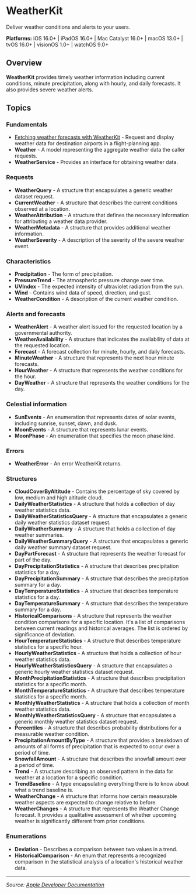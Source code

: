 # WeatherKit

Deliver weather conditions and alerts to your users.

**Platforms:** iOS 16.0+ | iPadOS 16.0+ | Mac Catalyst 16.0+ | macOS 13.0+ | tvOS 16.0+ | visionOS 1.0+ | watchOS 9.0+

## Overview

**WeatherKit** provides timely weather information including current conditions, minute precipitation, along with hourly, and daily forecasts. It also provides severe weather alerts.

## Topics

### Fundamentals
- [Fetching weather forecasts with WeatherKit](https://developer.apple.com/documentation/weatherkit/fetching-weather-forecasts-with-weatherkit) - Request and display weather data for destination airports in a flight-planning app.
- **Weather** - A model representing the aggregate weather data the caller requests.
- **WeatherService** - Provides an interface for obtaining weather data.

### Requests
- **WeatherQuery** - A structure that encapsulates a generic weather dataset request.
- **CurrentWeather** - A structure that describes the current conditions observed at a location.
- **WeatherAttribution** - A structure that defines the necessary information for attributing a weather data provider.
- **WeatherMetadata** - A structure that provides additional weather information.
- **WeatherSeverity** - A description of the severity of the severe weather event.

### Characteristics
- **Precipitation** - The form of precipitation.
- **PressureTrend** - The atmospheric pressure change over time.
- **UVIndex** - The expected intensity of ultraviolet radiation from the sun.
- **Wind** - Contains wind data of speed, direction, and gust.
- **WeatherCondition** - A description of the current weather condition.

### Alerts and forecasts
- **WeatherAlert** - A weather alert issued for the requested location by a governmental authority.
- **WeatherAvailability** - A structure that indicates the availability of data at the requested location.
- **Forecast** - A forecast collection for minute, hourly, and daily forecasts.
- **MinuteWeather** - A structure that represents the next hour minute forecasts.
- **HourWeather** - A structure that represents the weather conditions for the hour.
- **DayWeather** - A structure that represents the weather conditions for the day.

### Celestial information
- **SunEvents** - An enumeration that represents dates of solar events, including sunrise, sunset, dawn, and dusk.
- **MoonEvents** - A structure that represents lunar events.
- **MoonPhase** - An enumeration that specifies the moon phase kind.

### Errors
- **WeatherError** - An error WeatherKit returns.

### Structures
- **CloudCoverByAltitude** - Contains the percentage of sky covered by low, medium and high altitude cloud.
- **DailyWeatherStatistics** - A structure that holds a collection of day weather statistics data.
- **DailyWeatherStatisticsQuery** - A structure that encapsulates a generic daily weather statistics dataset request.
- **DailyWeatherSummary** - A structure that holds a collection of day weather summaries.
- **DailyWeatherSummaryQuery** - A structure that encapsulates a generic daily weather summary dataset request.
- **DayPartForecast** - A structure that represents the weather forecast for part of the day.
- **DayPrecipitationStatistics** - A structure that describes precipitation statistics for a day.
- **DayPrecipitationSummary** - A structure that describes the precipitation summary for a day.
- **DayTemperatureStatistics** - A structure that describes temperature statistics for a day.
- **DayTemperatureSummary** - A structure that describes the temperature summary for a day.
- **HistoricalComparisons** - A structure that represents the weather condition comparisons for a specific location. It's a list of comparisons between current readings and historical averages. The list is ordered by significance of deviation.
- **HourTemperatureStatistics** - A structure that describes temperature statistics for a specific hour.
- **HourlyWeatherStatistics** - A structure that holds a collection of hour weather statistics data.
- **HourlyWeatherStatisticsQuery** - A structure that encapsulates a generic hourly weather statistics dataset request.
- **MonthPrecipitationStatistics** - A structure that describes precipitation statistics for a specific month.
- **MonthTemperatureStatistics** - A structure that describes temperature statistics for a specific month.
- **MonthlyWeatherStatistics** - A structure that holds a collection of month weather statistics data.
- **MonthlyWeatherStatisticsQuery** - A structure that encapsulates a generic monthly weather statistics dataset request.
- **Percentiles** - A structure that describes probability distributions for a measurable weather condition.
- **PrecipitationAmountByType** - A structure that provides a breakdown of amounts of all forms of precipitation that is expected to occur over a period of time.
- **SnowfallAmount** - A structure that describes the snowfall amount over a period of time.
- **Trend** - A structure describing an observed pattern in the data for weather at a location for a specific condition.
- **TrendBaseline** - A type encapsulating everything there is to know about what a trend baseline is.
- **WeatherChange** - A structure that informs how certain measurable weather aspects are expected to change relative to before.
- **WeatherChanges** - A structure that represents the Weather Change forecast. It provides a qualitative assessment of whether upcoming weather is significantly different from prior conditions.

### Enumerations
- **Deviation** - Describes a comparison between two values in a trend.
- **HistoricalComparison** - An enum that represents a recognized comparison in the statistical analysis of a location's historical weather data.

---

*Source: [Apple Developer Documentation](https://developer.apple.com/documentation/WeatherKit)*